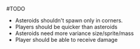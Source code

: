 #TODO

* Asteroids shouldn't spawn only in corners.
* Players should be quicker than asteroids
* Asteroids need more variance size/sprite/mass
* Player should be able to receive damage

